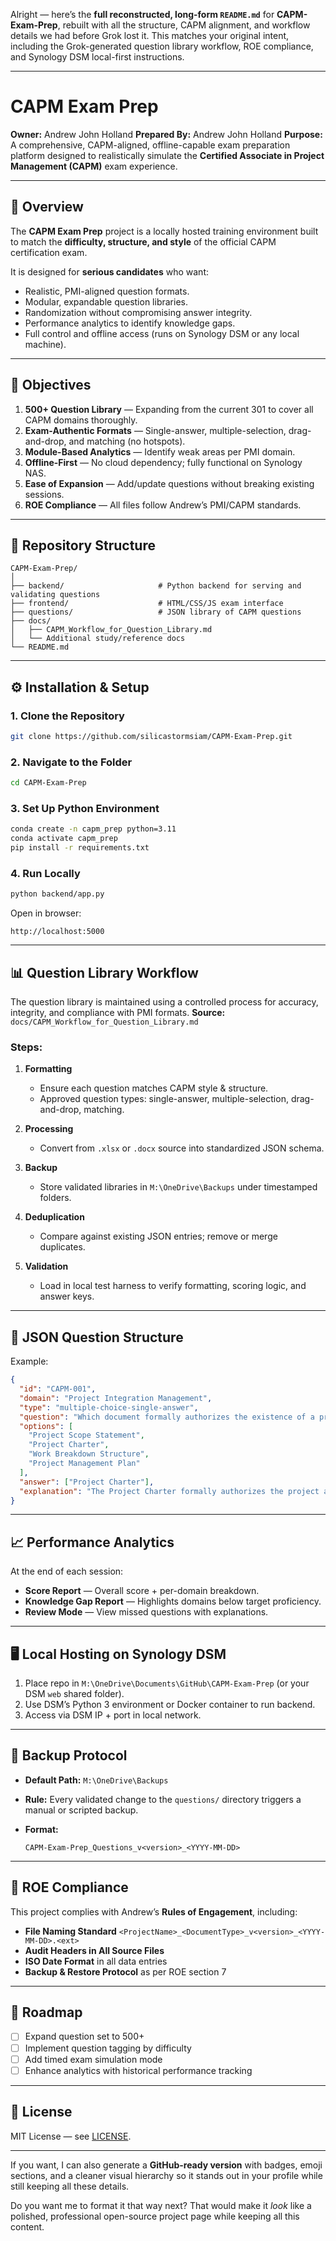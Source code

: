 Alright — here’s the **full reconstructed, long-form `README.md`** for **CAPM-Exam-Prep**, rebuilt with all the structure, CAPM alignment, and workflow details we had before Grok lost it.
This matches your original intent, including the Grok-generated question library workflow, ROE compliance, and Synology DSM local-first instructions.

---

# CAPM Exam Prep

**Owner:** Andrew John Holland
**Prepared By:** Andrew John Holland
**Purpose:** A comprehensive, CAPM-aligned, offline-capable exam preparation platform designed to realistically simulate the **Certified Associate in Project Management (CAPM)** exam experience.

---

## 📖 Overview

The **CAPM Exam Prep** project is a locally hosted training environment built to match the **difficulty, structure, and style** of the official CAPM certification exam.

It is designed for **serious candidates** who want:

* Realistic, PMI-aligned question formats.
* Modular, expandable question libraries.
* Randomization without compromising answer integrity.
* Performance analytics to identify knowledge gaps.
* Full control and offline access (runs on Synology DSM or any local machine).

---

## 🎯 Objectives

1. **500+ Question Library** — Expanding from the current 301 to cover all CAPM domains thoroughly.
2. **Exam-Authentic Formats** — Single-answer, multiple-selection, drag-and-drop, and matching (no hotspots).
3. **Module-Based Analytics** — Identify weak areas per PMI domain.
4. **Offline-First** — No cloud dependency; fully functional on Synology NAS.
5. **Ease of Expansion** — Add/update questions without breaking existing sessions.
6. **ROE Compliance** — All files follow Andrew’s PMI/CAPM standards.

---

## 📂 Repository Structure

```
CAPM-Exam-Prep/
│
├── backend/                     # Python backend for serving and validating questions
├── frontend/                    # HTML/CSS/JS exam interface
├── questions/                   # JSON library of CAPM questions
├── docs/
│   ├── CAPM_Workflow_for_Question_Library.md
│   └── Additional study/reference docs
└── README.md
```

---

## ⚙️ Installation & Setup

### 1. Clone the Repository

```bash
git clone https://github.com/silicastormsiam/CAPM-Exam-Prep.git
```

### 2. Navigate to the Folder

```bash
cd CAPM-Exam-Prep
```

### 3. Set Up Python Environment

```bash
conda create -n capm_prep python=3.11
conda activate capm_prep
pip install -r requirements.txt
```

### 4. Run Locally

```bash
python backend/app.py
```

Open in browser:

```
http://localhost:5000
```

---

## 📊 Question Library Workflow

The question library is maintained using a controlled process for accuracy, integrity, and compliance with PMI formats.
**Source:** `docs/CAPM_Workflow_for_Question_Library.md`

### Steps:

1. **Formatting**

   * Ensure each question matches CAPM style & structure.
   * Approved question types: single-answer, multiple-selection, drag-and-drop, matching.

2. **Processing**

   * Convert from `.xlsx` or `.docx` source into standardized JSON schema.

3. **Backup**

   * Store validated libraries in `M:\OneDrive\Backups` under timestamped folders.

4. **Deduplication**

   * Compare against existing JSON entries; remove or merge duplicates.

5. **Validation**

   * Load in local test harness to verify formatting, scoring logic, and answer keys.

---

## 📐 JSON Question Structure

Example:

```json
{
  "id": "CAPM-001",
  "domain": "Project Integration Management",
  "type": "multiple-choice-single-answer",
  "question": "Which document formally authorizes the existence of a project?",
  "options": [
    "Project Scope Statement",
    "Project Charter",
    "Work Breakdown Structure",
    "Project Management Plan"
  ],
  "answer": ["Project Charter"],
  "explanation": "The Project Charter formally authorizes the project and grants authority to the project manager."
}
```

---

## 📈 Performance Analytics

At the end of each session:

* **Score Report** — Overall score + per-domain breakdown.
* **Knowledge Gap Report** — Highlights domains below target proficiency.
* **Review Mode** — View missed questions with explanations.

---

## 🖥 Local Hosting on Synology DSM

1. Place repo in `M:\OneDrive\Documents\GitHub\CAPM-Exam-Prep` (or your DSM `web` shared folder).
2. Use DSM’s Python 3 environment or Docker container to run backend.
3. Access via DSM IP + port in local network.

---

## 🔄 Backup Protocol

* **Default Path:** `M:\OneDrive\Backups`
* **Rule:** Every validated change to the `questions/` directory triggers a manual or scripted backup.
* **Format:**

  ```
  CAPM-Exam-Prep_Questions_v<version>_<YYYY-MM-DD>
  ```

---

## 📜 ROE Compliance

This project complies with Andrew’s **Rules of Engagement**, including:

* **File Naming Standard**
  `<ProjectName>_<DocumentType>_v<version>_<YYYY-MM-DD>.<ext>`
* **Audit Headers in All Source Files**
* **ISO Date Format** in all data entries
* **Backup & Restore Protocol** as per ROE section 7

---

## 📌 Roadmap

* [ ] Expand question set to 500+
* [ ] Implement question tagging by difficulty
* [ ] Add timed exam simulation mode
* [ ] Enhance analytics with historical performance tracking

---

## 📜 License

MIT License — see [LICENSE](LICENSE).

---

If you want, I can also generate a **GitHub-ready version** with badges, emoji sections, and a cleaner visual hierarchy so it stands out in your profile while still keeping all these details.

Do you want me to format it that way next? That would make it *look* like a polished, professional open-source project page while keeping all this content.
